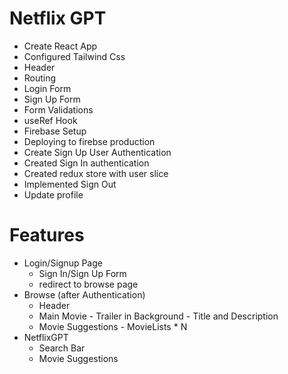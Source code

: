 # Netflix GPT

- Create React App
- Configured Tailwind Css
- Header
- Routing
- Login Form
- Sign Up Form
- Form Validations
- useRef Hook
- Firebase Setup
- Deploying to firebse production
- Create Sign Up User Authentication
- Created Sign  In authentication
- Created redux store with user slice
- Implemented Sign Out
- Update profile

# Features
- Login/Signup Page
    - Sign In/Sign Up Form
    - redirect to browse page
- Browse (after Authentication)
    - Header
    - Main Movie
            - Trailer in Background
            - Title and Description
    - Movie Suggestions
            - MovieLists * N
- NetflixGPT
    - Search Bar
    - Movie Suggestions